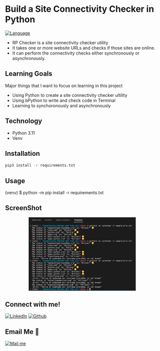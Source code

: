 # Build a Site Connectivity Checker in Python
[![Language](https://img.shields.io/badge/language-python-blue.svg?style=flat)](https://www.python.org)

- RP Checker is a site connectivity checker utility
- It takes one or more website URLs and checks if those sites are online.
- It can perform the connectivity checks either synchronously or asynchronously.

## Learning Goals
Major things that I want to focus on learning in this project
- Using Python to create a site connectivity checker ultility
- Using bPython to write and check code in Terminal
- Learning to  synchoronously and asynchronously

## Technology
- Python 3.11
- Venv

## Installation
```bash
pip3 install -r requirements.txt
```

## Usage
(venv) $ python -m pip install -r requirements.txt

## ScreenShot
<p align="center">
  <img src="./Connectivity_Checker.png" width="350">
</p>

## Connect with me!

[<img target="_blank" src="https://img.icons8.com/bubbles/100/000000/linkedin.png" title="LinkedIn">](https://linkedin.com/in/annieyentran/)  [<img target="_blank" src="https://img.icons8.com/bubbles/100/000000/github.png" title="Github">](https://github.com/momofAnAl)

## Email Me :e-mail:
[<img target="_blank" src="https://img.icons8.com/bubbles/100/000000/secured-letter.png" title="Mail me">](mailto:anhtr077@gmail.com)